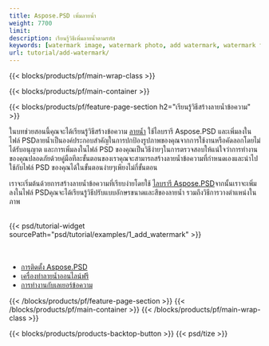 ```yaml
---
title: Aspose.PSD เพิ่มลายน้ำ
weight: 7700
limit: 
description: เรียนรู้วิธีเพิ่มลายน้ำตามรหัส
keywords: [watermark image, watermark photo, add watermark, watermark for psd, export psd, open photoshop file, psd file preview, watermark photoshop]
url: tutorial/add-watermark/
---
```


{{< blocks/products/pf/main-wrap-class >}}


{{< blocks/products/pf/main-container >}}


{{< blocks/products/pf/feature-page-section h2="เรียนรู้วิธีสร้างลายน้ำข้อความ" >}}

<p>
ในบทช่วยสอนนี้คุณจะได้เรียนรู้วิธีสร้างข้อความ <a href="https://products.aspose.app/psd/watermark">ลายน้ำ</a> ใช้ไลบรารี Aspose.PSD และเพิ่มลงในไฟล์ PSDลายน้ำเป็นองค์ประกอบสำคัญในการปกป้องรูปภาพของคุณจากการใช้งานหรือคัดลอกโดยไม่ได้รับอนุญาต และการเพิ่มลงในไฟล์ PSD ของคุณเป็นวิธีง่ายๆในการตรวจสอบให้แน่ใจว่าการทำงานของคุณปลอดภัยด้วยคู่มือทีละขั้นตอนของเราคุณจะสามารถสร้างลายน้ำข้อความที่กำหนดเองและนำไปใช้กับไฟล์ PSD ของคุณได้ในขั้นตอนง่ายๆเพียงไม่กี่ขั้นตอน
</p>

<p>
เราจะเริ่มต้นด้วยการสร้างลายน้ำข้อความที่เรียบง่ายโดยใช้ <a href="https://www.nuget.org/packages/Aspose.PSD">ไลบรารี Aspose.PSD</a>จากนั้นเราจะเพิ่มลงในไฟล์ PSDคุณจะได้เรียนรู้วิธีปรับแบบอักษรขนาดและสีของลายน้ำ รวมถึงวิธีการวางตำแหน่งในภาพ
</p>

<br />
{{< psd/tutorial-widget sourcePath="psd/tutorial/examples/1_add_watermark" >}}
<br />

<br />
<br />
<div class="code-sample">
    <ul class="link-list">
        <li class="link-item"><a href="https://docs.aspose.com/psd/net/installation/">การติดตั้ง Aspose.PSD</a></li>
        <li class="link-item"><a href="https://products.aspose.app/psd/watermark">เครื่องทำลายน้ำออนไลน์ฟรี</a></li>
        <li class="link-item"><a href="https://docs.aspose.com/psd/net/working-with-text-layers/">การทำงานกับเลเยอร์ข้อความ</a></li>
    </ul>
</div>


{{< /blocks/products/pf/feature-page-section >}}
{{< /blocks/products/pf/main-container >}}
{{< /blocks/products/pf/main-wrap-class >}}

{{< blocks/products/products-backtop-button >}}
{{< psd/tize >}}

